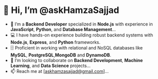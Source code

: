 # 👋 Hi, I’m @askHamzaSajjad
- 👀 I’m a **Backend Developer** specialized in **Node.js** with experience in **JavaScript**, **Python**, and **Database Management**...
- 💻 I have hands-on experience building robust backend systems with **Node.js**, **Express**, and **Python** frameworks.
- 🗄️ Proficient in working with relational and NoSQL databases like **MySQL**, **PostgreSQL**,**MongoDB** and **DynamoDB**.
- 💞️ I’m looking to collaborate on **Backend Development**, **Machine Learning**, and **Data Science** projects...
- 📫 Reach me at [askhamzasajjad@gmail.com]...
